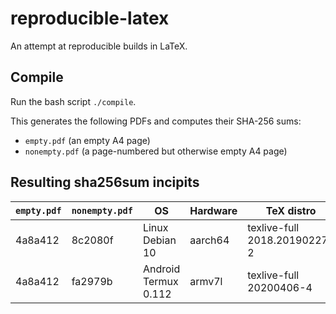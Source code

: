 # reproducible-latex

An attempt at reproducible builds in LaTeX.


## Compile

Run the bash script `./compile`.

This generates the following PDFs and computes their SHA-256 sums:
- `empty.pdf` (an empty A4 page)
- `nonempty.pdf` (a page-numbered but otherwise empty A4 page)


## Resulting sha256sum incipits

| `empty.pdf` | `nonempty.pdf` | OS | Hardware | TeX distro | pdfTeX | kpathsea |
| - | - | - | - | - | - | - |
| 4a8a412 | 8c2080f | Linux Debian 10 | aarch64 | texlive-full 2018.20190227-2 | 1.40.19 | 6.3.1/dev |
| 4a8a412 | fa2979b | Android Termux 0.112 | armv7l | texlive-full 20200406-4 | 1.40.21 | 6.3.2 |
